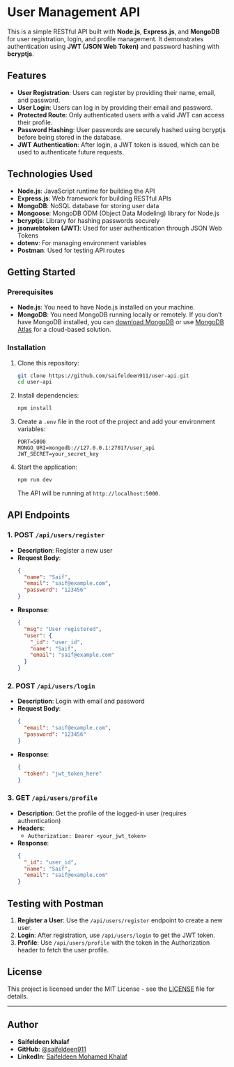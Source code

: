 # User Management API

This is a simple RESTful API built with **Node.js**, **Express.js**, and **MongoDB** for user registration, login, and profile management. It demonstrates authentication using **JWT (JSON Web Token)** and password hashing with **bcryptjs**.

## Features

- **User Registration**: Users can register by providing their name, email, and password.
- **User Login**: Users can log in by providing their email and password.
- **Protected Route**: Only authenticated users with a valid JWT can access their profile.
- **Password Hashing**: User passwords are securely hashed using bcryptjs before being stored in the database.
- **JWT Authentication**: After login, a JWT token is issued, which can be used to authenticate future requests.

## Technologies Used

- **Node.js**: JavaScript runtime for building the API
- **Express.js**: Web framework for building RESTful APIs
- **MongoDB**: NoSQL database for storing user data
- **Mongoose**: MongoDB ODM (Object Data Modeling) library for Node.js
- **bcryptjs**: Library for hashing passwords securely
- **jsonwebtoken (JWT)**: Used for user authentication through JSON Web Tokens
- **dotenv**: For managing environment variables
- **Postman**: Used for testing API routes

## Getting Started

### Prerequisites

- **Node.js**: You need to have Node.js installed on your machine.
- **MongoDB**: You need MongoDB running locally or remotely. If you don’t have MongoDB installed, you can [download MongoDB](https://www.mongodb.com/try/download/community) or use [MongoDB Atlas](https://www.mongodb.com/cloud/atlas) for a cloud-based solution.

### Installation

1. Clone this repository:

   ```bash
   git clone https://github.com/saifeldeen911/user-api.git
   cd user-api
   ```

2. Install dependencies:

   ```bash
   npm install
   ```

3. Create a `.env` file in the root of the project and add your environment variables:

   ```env
   PORT=5000
   MONGO_URI=mongodb://127.0.0.1:27017/user_api
   JWT_SECRET=your_secret_key
   ```

4. Start the application:

   ```bash
   npm run dev
   ```

   The API will be running at `http://localhost:5000`.

## API Endpoints

### 1. **POST** `/api/users/register`

- **Description**: Register a new user
- **Request Body**:
  ```json
  {
    "name": "Saif",
    "email": "saif@example.com",
    "password": "123456"
  }
  ```
- **Response**:
  ```json
  {
    "msg": "User registered",
    "user": {
      "_id": "user_id",
      "name": "Saif",
      "email": "saif@example.com"
    }
  }
  ```

### 2. **POST** `/api/users/login`

- **Description**: Login with email and password
- **Request Body**:
  ```json
  {
    "email": "saif@example.com",
    "password": "123456"
  }
  ```
- **Response**:
  ```json
  {
    "token": "jwt_token_here"
  }
  ```

### 3. **GET** `/api/users/profile`

- **Description**: Get the profile of the logged-in user (requires authentication)
- **Headers**:
  - `Authorization: Bearer <your_jwt_token>`
- **Response**:
  ```json
  {
    "_id": "user_id",
    "name": "Saif",
    "email": "saif@example.com"
  }
  ```

## Testing with Postman

1. **Register a User**: Use the `/api/users/register` endpoint to create a new user.
2. **Login**: After registration, use `/api/users/login` to get the JWT token.
3. **Profile**: Use `/api/users/profile` with the token in the Authorization header to fetch the user profile.

## License

This project is licensed under the MIT License - see the [LICENSE](LICENSE) file for details.

---

## Author

- **Saifeldeen khalaf**
- **GitHub**: [@saifeldeen911](https://github.com/saifeldeen911)
- **LinkedIn**: [Saifeldeen Mohamed Khalaf](https://www.linkedin.com/in/saifeldeen-mohamed-khalaf/)

```

```

